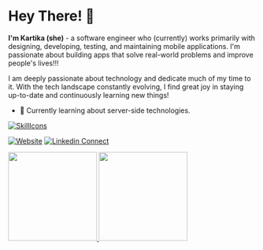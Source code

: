 # Hey There! 👋
**I'm Kartika (she)** - a software engineer who (currently) works primarily with designing, developing, testing, and maintaining mobile applications. I'm passionate about building apps that solve real-world problems and improve people's lives!!!

I am deeply passionate about technology and dedicate much of my time to it. With the tech landscape constantly evolving, I find great joy in staying up-to-date and continuously learning new things!

- 🌱 Currently learning about server-side technologies.

[![SkillIcons](https://skillicons.dev/icons?i=kotlin,java,flutter,dart,swift,figma,go)](https://skillicons.dev)<br/>

[![Website](https://img.shields.io/website?label=kartikasw&style=for-the-badge&url=http%3A%2F%2Fkartikasw-web.pages.dev)](https://kartikasw-web.pages.dev)
[![Linkedin Connect](https://img.shields.io/static/v1?label=Linkedin&message=Connect&color=blue&style=for-the-badge&logo=linkedin&logoColor=skyblue)](https://linkedin.com/in/kartikasw)

<p align="left">
<a href="https://github.com/kartikasw">
  <img height="180em" src="https://github-readme-stats-eight-theta.vercel.app/api?username=kartikasw&show_icons=true&include_all_commits=true&count_private=true"/>
  <img height="180em" src="https://github-readme-stats-eight-theta.vercel.app/api/top-langs/?username=kartikasw&layout=compact&langs_count=7"/>
</a>
</p>


